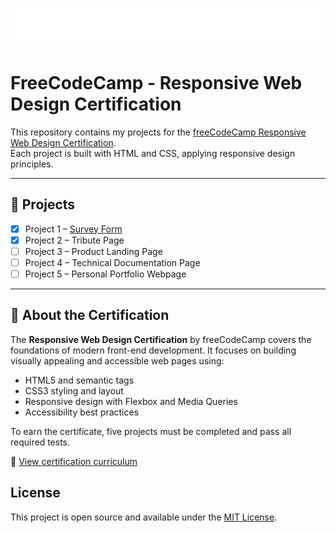<p align="center"><img src="fcc_primary_large.png" alt="freeCodeCamp logo" /></p>

# FreeCodeCamp - Responsive Web Design Certification

This repository contains my projects for the [freeCodeCamp Responsive Web Design Certification](https://www.freecodecamp.org/learn/).  
Each project is built with HTML and CSS, applying responsive design principles.

---

## 📁 Projects

- [x] Project 1 – [Survey Form](./01-survey-form/index.html)
- [x] Project 2 – Tribute Page
- [ ] Project 3 – Product Landing Page
- [ ] Project 4 – Technical Documentation Page
- [ ] Project 5 – Personal Portfolio Webpage

---

## 📜 About the Certification

The **Responsive Web Design Certification** by freeCodeCamp covers the foundations of modern front-end development. It focuses on building visually appealing and accessible web pages using:

- HTML5 and semantic tags
- CSS3 styling and layout
- Responsive design with Flexbox and Media Queries
- Accessibility best practices

To earn the certificate, five projects must be completed and pass all required tests.

🔗 [View certification curriculum](https://www.freecodecamp.org/learn/2022/responsive-web-design/)

## License

This project is open source and available under the [MIT License](LICENSE).



